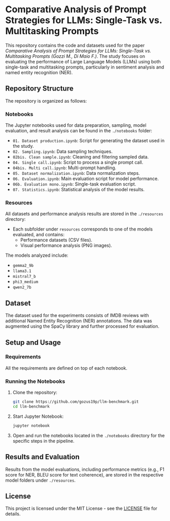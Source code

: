 # Comparative Analysis of Prompt Strategies for LLMs: Single-Task vs. Multitasking Prompts

This repository contains the code and datasets used for the paper *Comparative Analysis of Prompt Strategies for LLMs: Single-Task vs. Multitasking Prompts (Gozzi M., Di Maio F.)*. The study focuses on evaluating the performance of Large Language Models (LLMs) using both single-task and multitasking prompts, particularly in sentiment analysis and named entity recognition (NER).

## Repository Structure

The repository is organized as follows:

### Notebooks
The Jupyter notebooks used for data preparation, sampling, model evaluation, and result analysis can be found in the `./notebooks` folder:
- `01. Dataset production.ipynb`: Script for generating the dataset used in the study.
- `02. Sampling.ipynb`: Data sampling techniques.
- `02bis. Clean sample.ipynb`: Cleaning and filtering sampled data.
- `04. Single call.ipynb`: Script to process a single prompt call.
- `04bis. Multi call.ipynb`: Multi-prompt handling.
- `05. Dataset normalization.ipynb`: Data normalization steps.
- `06. Evaluation.ipynb`: Main evaluation script for model performance.
- `06b. Evaluation mono.ipynb`: Single-task evaluation script.
- `07. Statistics.ipynb`: Statistical analysis of the model results.

### Resources
All datasets and performance analysis results are stored in the `./resources` directory:
- Each subfolder under `resources` corresponds to one of the models evaluated, and contains:
  - Performance datasets (CSV files).
  - Visual performance analysis (PNG images).

The models analyzed include:
- `gemma2_9b`
- `llama3.1`
- `mistral7_b`
- `phi3_medium`
- `qwen2_7b`

## Dataset

The dataset used for the experiments consists of IMDB reviews with additional Named Entity Recognition (NER) annotations. The data was augmented using the SpaCy library and further processed for evaluation.

## Setup and Usage

### Requirements

All the requirements are defined on top of each notebook.

### Running the Notebooks

1. Clone the repository:
   ```bash
   git clone https://github.com/gozus19p/llm-benchmark.git
   cd llm-benchmark
   ```

2. Start Jupyter Notebook:
   ```bash
   jupyter notebook
   ```

3. Open and run the notebooks located in the `./notebooks` directory for the specific steps in the pipeline.

## Results and Evaluation

Results from the model evaluations, including performance metrics (e.g., F1 score for NER, BLEU score for text coherence), are stored in the respective model folders under `./resources`.

## License

This project is licensed under the MIT License - see the [LICENSE](LICENSE) file for details.

